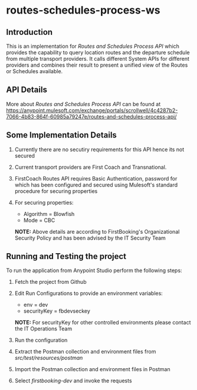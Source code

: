 # routes-schedules-process-ws

## Introduction
This is an implementation for *Routes and Schedules Process API* which provides the capability to query location routes and the departure schedule from multiple transport providers. It calls different System APIs for different providers and combines their result to present a unified view of the Routes or Schedules available.

## API Details
More about *Routes and Schedules Process API* can be found at https://anypoint.mulesoft.com/exchange/portals/scrollwell/4c4287b2-7066-4b83-864f-60985a79247e/routes-and-schedules-process-api/

## Some Implementation Details
1. Currently there are no secutiry requirements for this API hence its not secured
2. Current transport providers are First Coach and Transnational.
3. FirstCoach Routes API requires Basic Authentication, password for which has been configured and secured using Mulesoft's standard procedure for securing properties
4. For securing properties:
    - Algorithm = Blowfish 
    - Mode = CBC 
   
   **NOTE:** Above details are according to FirstBooking's Organizational Security Policy and has been advised by the IT Security Team

## Running and Testing the project
To run the application from Anypoint Studio perform the following steps:

1. Fetch the project from Github
2. Edit Run Configurations to provide an environment variables: 
    - env = dev
    - securityKey = fbdevseckey
   
   **NOTE:** For securityKey for other controlled environments please contact the IT Operations Team
   
3. Run the configuration
4. Extract the Postman collection and environment files from *src/test/resources/postman*
5. Import the Postman collection and environment files in Postman
6. Select *firstbooking-dev* and invoke the requests
